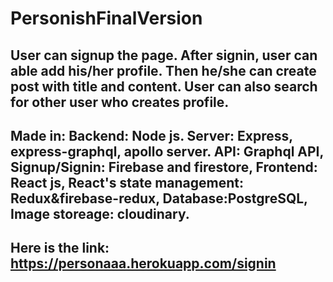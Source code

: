 # PersonishFinalVersion

## User can signup the page. After signin, user can able add his/her profile. Then he/she can create post with title and content. User can also search for other user who creates profile.

## Made in: Backend: Node js. Server: Express, express-graphql, apollo server. API: Graphql API, Signup/Signin: Firebase and firestore, Frontend: React js, React's state management: Redux&firebase-redux, Database:PostgreSQL, Image storeage: cloudinary.

## Here is the link: https://personaaa.herokuapp.com/signin
